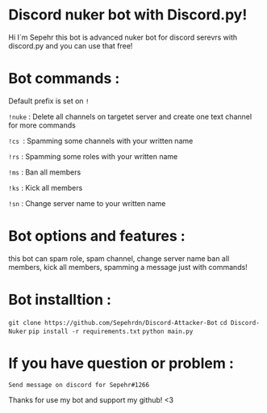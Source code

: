 # Discord nuker bot with Discord.py!

Hi I`m Sepehr 
this bot is advanced nuker bot for discord serevrs
with discord.py and you can use that free!


# Bot commands :

Default prefix is set on ` ! `

`!nuke` :
    Delete all channels on targetet server and create one text channel for more commands

`!cs `:
    Spamming some channels with your written name

`!rs` :
    Spamming some roles with your written name

`!ms` :
    Ban all members

`!ks` :
    Kick all members

`!sn` :
    Change server name to your written name
    


# Bot options and features :

this bot can spam role, spam channel, change server name
ban all members, kick all members, spamming a message just with commands!


# Bot installtion :

`git clone https://github.com/Sepehrdn/Discord-Attacker-Bot`
`cd Discord-Nuker`
`pip install -r requirements.txt`
`python main.py`

# If you have question or problem :

` Send message on discord for Sepehr#1266 `



Thanks for use my bot and support my github! <3
